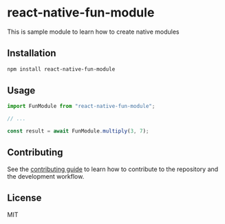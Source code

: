 # react-native-fun-module

This is sample module to learn how to create native modules

## Installation

```sh
npm install react-native-fun-module
```

## Usage

```js
import FunModule from "react-native-fun-module";

// ...

const result = await FunModule.multiply(3, 7);
```

## Contributing

See the [contributing guide](CONTRIBUTING.md) to learn how to contribute to the repository and the development workflow.

## License

MIT
